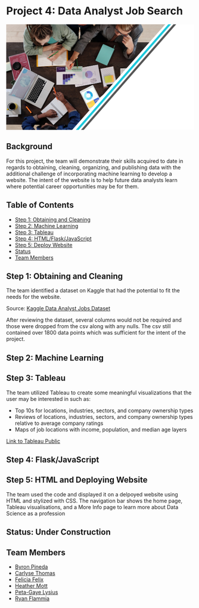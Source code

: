 # Project 4: Data Analyst Job Search

![image](images/background.png)

## **Background**

For this project, the team will demonstrate their skills acquired to date in regards to obtaining, cleaning, organizing, and publishing data with the additional challenge of incorporating machine learning to develop a website.  The intent of the website is to help future data analysts learn where potential career opportunities may be for them.

## **Table of Contents**

- [Step 1: Obtaining and Cleaning](#step-1-obtaining-and-cleaning)
- [Step 2: Machine Learning](#step-2-machine-learning)
- [Step 3: Tableau](#step-3-tableau)
- [Step 4: HTML/Flask/JavaScript](#step-4-html/flask/javascript)
- [Step 5: Deploy Website](#step-5-deploy-website)
- [Status](#status-under-construction)
- [Team Members](#team-members)

## **Step 1: Obtaining and Cleaning**

The team identified a dataset on Kaggle that had the potential to fit the needs for the website.

Source: [Kaggle Data Analyst Jobs Dataset](https://www.kaggle.com/andrewmvd/data-analyst-jobs)

After reviewing the dataset, several columns would not be required and those were dropped from the csv along with any nulls.  The csv still contained over 1800 data points which was sufficient for the intent of the project.

## **Step 2: Machine Learning**

## **Step 3: Tableau**

The team utilized Tableau to create some meaningful visualizations that the user may be interested in such as:
- Top 10s for locations, industries, sectors, and company ownership types
- Reviews of locations, industries, sectors, and company ownership types relative to average company ratings
- Maps of job locations with income, population, and median age layers

[Link to Tableau Public](https://public.tableau.com/app/profile/heather.mott/viz/DataScienceJobs_16360772251990/CoverPage_1#1)

## **Step 4: Flask/JavaScript**

## **Step 5: HTML and Deploying Website**

The team used the code and displayed it on a delpoyed website using HTML and stylized with CSS. The navigation bar shows the home page, Tableau visualisations, and a More Info page to learn more about Data Science as a profession



## **Status: Under Construction**

## **Team Members**

- [Byron Pineda](https://github.com/byronpineda225)
- [Carlyse Thomas](https://github.com/CLyseT)
- [Felicia Felix](https://github.com/Felicia620)
- [Heather Mott](https://github.com/HeathMo)
- [Peta-Gaye Lysius](https://github.com/petagaye2001)
- [Ryan Flammia](https://github.com/rflammia-py)

